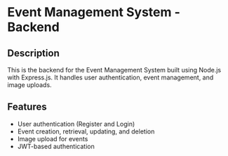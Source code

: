 # Event Management System - Backend

## Description
This is the backend for the Event Management System built using Node.js with Express.js. It handles user authentication, event management, and image uploads. 

## Features
- User authentication (Register and Login)
- Event creation, retrieval, updating, and deletion
- Image upload for events
- JWT-based authentication


